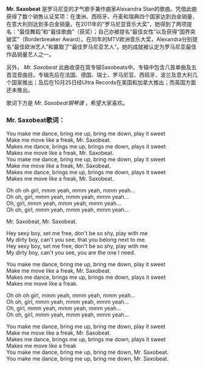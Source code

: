 

**Mr. Saxobeat** 是罗马尼亚的才气歌手兼作曲家Alexandra
Stan的歌曲。凭借此曲获得了数个销售认证奖项：在澳洲、西班牙、丹麦和瑞典四个国家达到白金销量，在意大利则达到多白金销量。在2011年的“罗马尼亚音乐大奖”，她得到了两项提名：“最佳舞蹈”和“最佳歌曲”（获奖）；自己亦被提名“最佳女性”以及获得“国界突破奖”（Borderbreaker
Award）。在同年的MTV欧洲音乐大奖，Alexandra分别提名“最佳欧洲艺人”和赢取了“最佳罗马尼亚艺人”。她的成就被认定为罗马尼亚最佳作品销量艺人之一。

另外， _Mr. Saxobeat_
此曲收录在其专辑Saxobeats中。专辑中包含八首单曲及五首混音曲目。专辑先后在法国、德国、瑞士、罗马尼亚、西班牙、波兰及意大利几个国家推出；及后在10月25日经Ultra
Records在美国和加拿大推出；而英国方面还未推出。

歌词下方是 _Mr. Saxobeat钢琴谱_ ，希望大家喜欢。

### Mr. Saxobeat歌词：

You make me dance, bring me up, bring me down, play it sweet  
Make me move like a freak, Mr. Saxobeat.  
Makes me dance, brings me up, brings me down, plays it sweet  
Makes me move like a freak, Mr. Saxobeat.  
You make me dance, bring me up, bring me down, play it sweet  
Make me move like a freak, Mr. Saxobeat.  
Makes me dance, brings me up, brings me down, plays it sweet  
Makes me move like a freak, Mr. Saxobeat.

Oh oh oh girl, mmm yeah, mmm yeah, mmm yeah...  
Oh oh, girl, mmm yeah, mmm yeah, mmm yeah...  
Oh, girl, mmm yeah, mmm yeah, mmm yeah...  
Oh oh, girl, mmm yeah, mmm yeah, mmm yeah...

Mr. Saxobeat, Mr. Saxobeat.

Hey sexy boy, set me free, don't be so shy, play with me  
My dirty boy, can't you see, that you belong next to me.  
Hey sexy boy, set me free, don't be so shy, play with me  
My dirty boy, can't you see, you are the one I need.

You make me dance, bring me up, bring me down, play it sweet  
Make me move like a freak, Mr. Saxobeat.  
Makes me dance, brings me up, brings me down, plays it sweet  
Makes me move like a freak.

Oh oh oh girl, mmm yeah, mmm yeah, mmm yeah...  
Oh oh, girl, mmm yeah, mmm yeah, mmm yeah...  
Oh, girl, mmm yeah, mmm yeah, mmm yeah...  
Oh oh, girl, mmm yeah, mmm yeah, mmm yeah...

You make me dance, bring me up, bring me down, play it sweet  
Make me move like a freak, Mr. Saxobeat.  
Makes me dance, brings me up, brings me down, plays it sweet  
Makes me move like a freak  
You make me dance, bring me up, bring me down, Mr. Saxobeat.  
You make me dance, bring me up, bring me down, Mr. Saxobeat.

